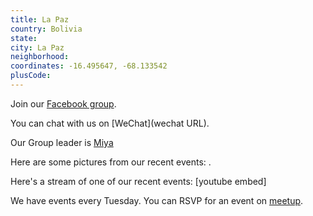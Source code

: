 ```yaml
---
title: La Paz
country: Bolivia
state: 
city: La Paz
neighborhood: 
coordinates: -16.495647, -68.133542
plusCode:
---
```

Join our [Facebook group](https://www.facebook.com/groups/free.code.camp.La.Paz).

You can chat with us on [WeChat](wechat URL).

Our Group leader is [Miya](freecodecamp.org/miya)

Here are some pictures from our recent events:
![]().

Here's a stream of one of our recent events:
[youtube embed]

We have events every Tuesday. You can RSVP for an event on [meetup](meetupurl).
